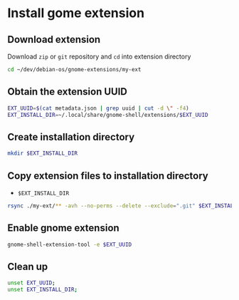 # Install gome extension

## Download extension

Download `zip` or `git` repository and `cd` into extension directory

```bash
cd ~/dev/debian-os/gnome-extensions/my-ext
```

## Obtain the extension UUID

```bash
EXT_UUID=$(cat metadata.json | grep uuid | cut -d \" -f4)
EXT_INSTALL_DIR=~/.local/share/gnome-shell/extensions/$EXT_UUID
```

## Create installation directory

```bash
mkdir $EXT_INSTALL_DIR
```

## Copy extension files to installation directory

* `$EXT_INSTALL_DIR`

```bash
rsync ./my-ext/** -avh --no-perms --delete --exclude=".git" $EXT_INSTALL_DIR

```

## Enable gnome extension

```bash
gnome-shell-extension-tool -e $EXT_UUID
```

## Clean up

```bash
unset EXT_UUID;
unset EXT_INSTALL_DIR;
```
